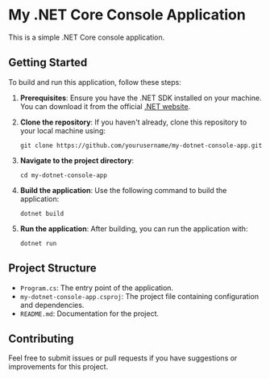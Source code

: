 # My .NET Core Console Application

This is a simple .NET Core console application.

## Getting Started

To build and run this application, follow these steps:

1. **Prerequisites**: Ensure you have the .NET SDK installed on your machine. You can download it from the official [.NET website](https://dotnet.microsoft.com/download).

2. **Clone the repository**: If you haven't already, clone this repository to your local machine using:
   ```
   git clone https://github.com/yourusername/my-dotnet-console-app.git
   ```

3. **Navigate to the project directory**:
   ```
   cd my-dotnet-console-app
   ```

4. **Build the application**: Use the following command to build the application:
   ```
   dotnet build
   ```

5. **Run the application**: After building, you can run the application with:
   ```
   dotnet run
   ```

## Project Structure

- `Program.cs`: The entry point of the application.
- `my-dotnet-console-app.csproj`: The project file containing configuration and dependencies.
- `README.md`: Documentation for the project.

## Contributing

Feel free to submit issues or pull requests if you have suggestions or improvements for this project.